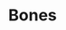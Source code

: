 ---
layout: item
title: Bones
item-id: 3187
datatable: true
id: 3187
name: "Bones"
members: true
lowalch: 0
highalch: 0
examine: "They seem to shake slightly... It might be a good idea to bury them."
monsters:
  - id: 5237
    name: "Skeleton"
    members: true
    combat_level: 142
    wiki_url: "https://oldschool.runescape.wiki/w/Skeleton_(Ape_Atoll)"
    drops:
      - quantity: "1"
        rarity: 1
    image: "https://oldschool.runescape.wiki/images/8/87/Skeleton_%28Ape_Atoll%29.png?afe8a"
---